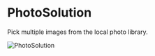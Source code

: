 # PhotoSolution
Pick multiple images from the local photo library.

<img src="https://github.com/Mark-Ma-1988/PhotoSolution/blob/master/screenshots/image.png" alt="PhotoSolution"/>

